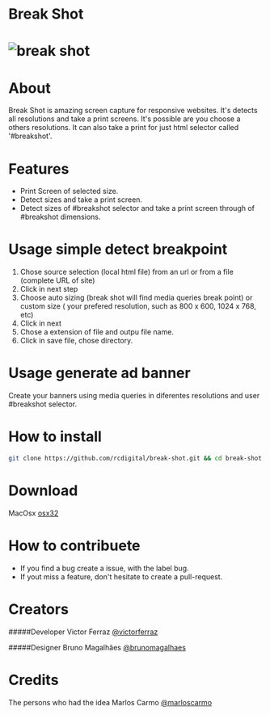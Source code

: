 # Break Shot
# ![break shot](http://i.imgur.com/pz4yf10.jpg?1)

# About
Break Shot is amazing screen capture for responsive websites. It's detects all resolutions and take a print screens.
It's possible are you choose a others resolutions.
It can also take a print for just html selector called '#breakshot'.

# Features
- Print Screen of selected size.
- Detect sizes and take a print screen.
- Detect sizes of #breakshot selector and take a print screen through of #breakshot dimensions. 


# Usage simple detect breakpoint
1. Chose source selection (local html file) from an url or from a file (complete URL of site)
2. Click in next step
3. Choose auto sizing (break shot will find media queries break point) or custom size ( your prefered resolution, such as 800 x 600, 1024 x 768, etc)
4. Click in next
5. Chose a extension of file and outpu file name.
6. Click in save file, chose directory.

# Usage generate ad banner
Create your banners using media queries in diferentes resolutions and user #breakshot selector. 

# How to install
```bash
git clone https://github.com/rcdigital/break-shot.git && cd break-shot && npm i && /Applications/nwjs.app/Contents/MacOS/nwjs . 

```

# Download
MacOsx [osx32](https://github.com/rcdigital/break-shot/releases/download/1.0/break-shot-osx32.zip) 

# How to contribuete
- If you find a bug create a issue, with the label bug.
- If yout miss a feature, don't hesitate to create a pull-request. 


# Creators 
#####Developer
Victor Ferraz [@victorferraz](https://github.com/victorferraz)

#####Designer
Bruno Magalhães [@brunomagalhaes](https://www.facebook.com/BrunodeMagalhaes?fref=ts)

# Credits 
The persons who had the idea
Marlos Carmo [@marloscarmo](https://github.com/marloscarmo)
